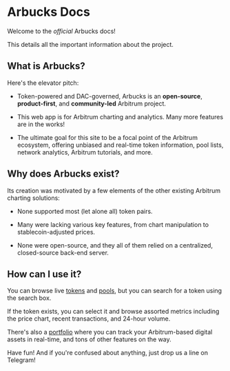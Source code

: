 # Arbucks Docs

Welcome to the *official* Arbucks docs!

This details all the important information about the project.

## What is Arbucks?

Here's the elevator pitch:

- Token-powered and DAC-governed, Arbucks is an **open-source**, **product-first**, and **community-led** Arbitrum project.

- This web app is for Arbitrum charting and analytics. Many more features are in the works!

- The ultimate goal for this site to be a focal point of the Arbitrum ecosystem, offering unbiased and real-time token information, pool lists, network analytics, Arbitrum tutorials, and more.

## Why does Arbucks exist?

Its creation was motivated by a few elements of the other existing Arbitrum charting solutions:

- None supported most (let alone all) token pairs.

- Many were lacking various key features, from chart manipulation to stablecoin-adjusted prices.

- None were open-source, and they all of them relied on a centralized, closed-source back-end server.

## How can I use it?

You can browse live [tokens](/tokens/) and [pools](/pools/), but you can search for a token using the search box.

If the token exists, you can select it and browse assorted metrics including the price chart, recent transactions, and 24-hour volume.

There's also a [portfolio](/portfolio/) where you can track your Arbitrum-based digital assets in real-time, and tons of other features on the way.

Have fun! And if you're confused about anything, just drop us a line on Telegram!
